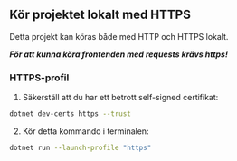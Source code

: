 ## Kör projektet lokalt med HTTPS

Detta projekt kan köras både med HTTP och HTTPS lokalt.

***För att kunna köra frontenden med requests krävs https!*** 

### HTTPS-profil
1. Säkerställ att du har ett betrott self-signed certifikat:
```bash
dotnet dev-certs https --trust
```

2. Kör detta kommando i terminalen:
```bash
dotnet run --launch-profile "https"
```

